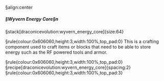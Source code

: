 §align:center
##### §Wyvern Energy Core§n

§stack[draconicevolution:wyvern_energy_core]{size:64}

§rule{colour:0x606060,height:3,width:100%,top_pad:0}
This is a crafting component used to craft items or blocks that need to be able to store energy such as the RF powered tools and armor.

§rule{colour:0x606060,height:3,width:100%,top_pad:0}
§recipe[draconicevolution:wyvern_energy_core]{spacing:2}
§rule{colour:0x606060,height:3,width:100%,top_pad:3}